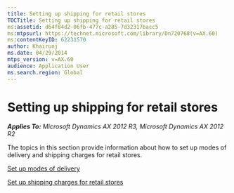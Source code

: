 ```yaml
---
title: Setting up shipping for retail stores
TOCTitle: Setting up shipping for retail stores
ms:assetid: d64f84d2-06fb-477c-a285-7d32317bacc5
ms:mtpsurl: https://technet.microsoft.com/library/Dn720768(v=AX.60)
ms:contentKeyID: 62231570
author: Khairunj
ms.date: 04/29/2014
mtps_version: v=AX.60
audience: Application User
ms.search.region: Global
---
```


# Setting up shipping for retail stores 


_**Applies To:** Microsoft Dynamics AX 2012 R3, Microsoft Dynamics AX 2012 R2_

The topics in this section provide information about how to set up modes of delivery and shipping charges for retail stores.

[Set up modes of delivery](set-up-modes-of-delivery.md)

[Set up shipping charges for retail stores](set-up-shipping-charges-for-retail-stores.md)

  


